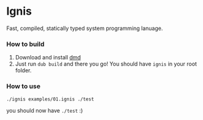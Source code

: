 # Ignis
Fast, compiled, statically typed system programming lanuage.

### How to build
1. Download and install [dmd](https://dlang.org/download.html#dmd)
2. Just run ``dub build`` and there you go! You should have ``ignis`` in your root folder.

### How to use
```
./ignis examples/01.ignis ./test
```
you should now have ``./test`` :)